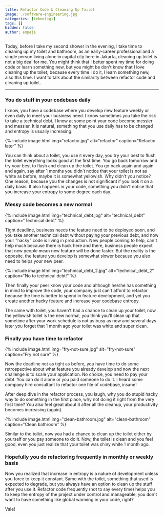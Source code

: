 ```yaml
---
title: Refactor Code & Cleaning Up Toilet
image: ./software-engineering.jpg
categories: [teknologi]
tags: []
hidden: false
author: empeje
---
```


Today, before I take my second shower in the evening, I take time to cleaning up my toilet and bathroom, as an early-career professional and a single person living alone in capital city here in Jakarta, cleaning up toilet is not a big deal for me. You might think that I better spent my time for doing code or learn something new, but you might be don't know that I love cleaning up the toilet, because every time I do it, I learn something new, also this time. I want to talk about the similarity between refactor code and cleaning up toilet.

***

### You do stuff in your codebase daily

I know, you have a codebase where you develop new feature weekly or even daily to meet your business need. I know sometimes you take the risk to take a technical debt, I know at some point your code become messier and messier. It is natural, something that you use daily has to be changed and entropy is usually increasing.

{% include image.html img="refactor.jpg" alt="refactor" caption="Refactor later" %}

You can think about a toilet, you use it every day, you try your best to flush the toilet everything looks good at the first time. You go back tomorrow and try your best to flush and clean up the toilet. You go back again and again and again, say after 1 months you didn't notice that your toilet is not as white as before, maybe it is somewhat yellowish. Why didn't you notice? One reason, because you the changes is not significant if you look it on a daily basis. It also happens in your code, something you didn't notice that you increase your entropy to some degree each day.

### Messy code becomes a new normal

{% include image.html img="technical_debt.jpg" alt="technical_debt" caption="Technical debt" %}

Tight deadline, business needs the feature need to be deployed soon, and you take another technical debt without paying your previous debt, and now your "hacky" code is living in production. New people coming to help, can't help much because there is hack here and there, business people expect that new people mean new feature will be done faster. But the reality is the opposite, the feature you develop is somewhat slower because you also need to helps your new peer.

{% include image.html img="technical_debt_2.jpg" alt="technical_debt_2" caption="No to technical debt!" %}

Then finally your peer know your code and although he/she has something in mind to improve the code, your company just can't afford to refactor because the time is better to spend in feature development, and yet you create another hacky feature and increase your codebase entropy.

The same with toilet, you haven't had a chance to clean up your toilet, now the yellowish toilet is the new normal, you think you'll clean up that sometime after your work schedule is not as busy as now and several days later you forget that 1 month ago your toilet was white and super clean.

### Finally you have time to refactor

{% include image.html img="fry-not-sure.jpg" alt="fry-not-sure" caption="Fry not sure" %}

Now the deadline not as tight as before, you have time to do some retrospective about what feature you already develop and now the next challenge is to scale your application. No choice, you need to pay your debt. You can do it alone or you paid someone to do it. I heard some company hire consultant to refactor one file of codebase, insane!

After deep dive in the refactor process, you laugh, why you do stupid hacky way to do something in the first place, why not doing it right from the very first time? You also feel great about it after all the cleanup, your productivity becomes increasing (again).

{% include image.html img="clean-bathroom.jpg" alt="clean-bathroom" caption="Clean bathroom" %}

Similar to the toilet, now you had a chance to clean up the toilet either by yourself or you pay someone to do it. Now, the toilet is clean and you feel good, even you just realize that your toilet was shiny white 1 month ago.

### Hopefully you do refactoring frequently in monthly or weekly basis

Now you realized that increase in entropy is a nature of development unless you force to keep it constant. Same with the toilet, something that used is expected to degrade, but you always have an option to clean up the stuff after you use it. Refactor code frequently (not to say every time) helps you to keep the entropy of the project under control and manageable, you don't want to have something like global warming in your code, right?

Vale!
